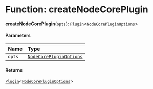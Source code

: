 # Function: createNodeCorePlugin

**createNodeCorePlugin**(`opts`): [`Plugin`](/en/auto-docs/editor/variables/Plugin-1.md)<[`NodeCorePluginOptions`](/en/auto-docs/editor/interfaces/NodeCorePluginOptions.md)>

#### Parameters

| Name | Type |
| :------ | :------ |
| `opts` | [`NodeCorePluginOptions`](/en/auto-docs/editor/interfaces/NodeCorePluginOptions.md) |

#### Returns

[`Plugin`](/en/auto-docs/editor/variables/Plugin-1.md)<[`NodeCorePluginOptions`](/en/auto-docs/editor/interfaces/NodeCorePluginOptions.md)>
